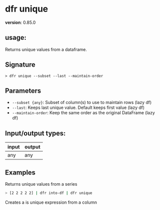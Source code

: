 # dfr unique

**version**: 0.85.0

## **usage**:

Returns unique values from a dataframe.

## Signature

`> dfr unique --subset --last --maintain-order`

## Parameters

- `--subset {any}`: Subset of column(s) to use to maintain rows (lazy df)
- `--last`: Keeps last unique value. Default keeps first value (lazy df)
- `--maintain-order`: Keep the same order as the original DataFrame (lazy df)

## Input/output types:

| input | output |
| ----- | ------ |
| any   | any    |

## Examples

Returns unique values from a series

```bash
> [2 2 2 2 2] | dfr into-df | dfr unique
```

Creates a is unique expression from a column

```bash
> col a | unique
```

